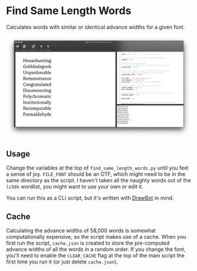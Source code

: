 # Find Same Length Words
Calculates words with similar or identical advance widths for a given font.

![Example Screenshot](screenshot.png)

## Usage
Change the variables at the top of `find_same_length_words.py` until you feel a sense of joy. `FILE_FONT` should be an OTF, which might need to be in the same directory as the script. I haven't taken all the naughty words out of the `lc58k` wordlist, you might want to use your own or edit it.

You can run this as a CLI script, but it's written with [DrawBot](https://www.drawbot.com) in mind.

## Cache
Calculating the advance widths of 58,000 words is somewhat computationally expensive, so the script makes use of a cache. When you first run the script, `cache.json` is created to store the pre-computed advance widths of all the words in a random order. If you change the font, you'll need to enable the `CLEAR_CACHE` flag at the top of the main script the first time you run it (or just delete `cache.json`).